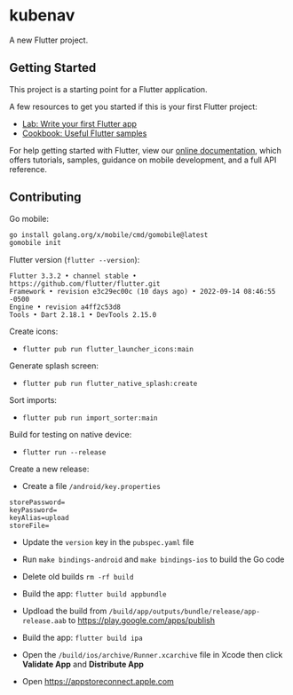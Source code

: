 # kubenav

A new Flutter project.

## Getting Started

This project is a starting point for a Flutter application.

A few resources to get you started if this is your first Flutter project:

- [Lab: Write your first Flutter app](https://flutter.dev/docs/get-started/codelab)
- [Cookbook: Useful Flutter samples](https://flutter.dev/docs/cookbook)

For help getting started with Flutter, view our
[online documentation](https://flutter.dev/docs), which offers tutorials,
samples, guidance on mobile development, and a full API reference.

## Contributing

Go mobile:

```sh
go install golang.org/x/mobile/cmd/gomobile@latest
gomobile init
```

Flutter version (`flutter --version`):

```
Flutter 3.3.2 • channel stable • https://github.com/flutter/flutter.git
Framework • revision e3c29ec00c (10 days ago) • 2022-09-14 08:46:55 -0500
Engine • revision a4ff2c53d8
Tools • Dart 2.18.1 • DevTools 2.15.0
```

Create icons:

- `flutter pub run flutter_launcher_icons:main`

Generate splash screen:

- `flutter pub run flutter_native_splash:create`

Sort imports:

- `flutter pub run import_sorter:main`

Build for testing on native device:

- `flutter run --release`

Create a new release:

- Create a file `/android/key.properties`

```
storePassword=
keyPassword=
keyAlias=upload
storeFile=
```

- Update the `version` key in the `pubspec.yaml` file

- Run `make bindings-android` and `make bindings-ios` to build the Go code

- Delete old builds `rm -rf build`

- Build the app: `flutter build appbundle`
- Updload the build from `/build/app/outputs/bundle/release/app-release.aab` to https://play.google.com/apps/publish

- Build the app: `flutter build ipa`
- Open the `/build/ios/archive/Runner.xcarchive` file in Xcode then click **Validate App** and **Distribute App**
- Open https://appstoreconnect.apple.com

